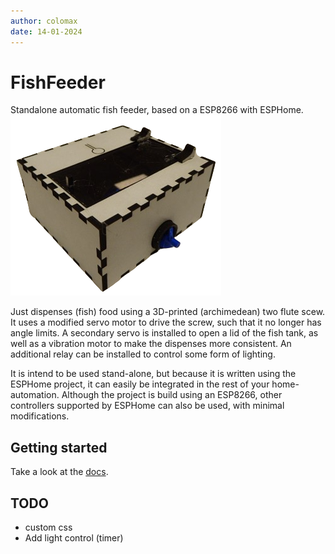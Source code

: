 ```yaml
---
author: colomax
date: 14-01-2024
---
```

# FishFeeder

Standalone automatic fish feeder, based on a ESP8266 with ESPHome.
![](docs/assets/pictures/skyview.png)

Just dispenses (fish) food using a 3D-printed (archimedean) two flute scew. It uses a modified servo motor to drive the screw, such that it no longer has angle limits. A secondary servo is installed to open a lid of the fish tank, as well as a vibration motor to make the dispenses more consistent. An additional relay can be installed to control some form of lighting.

It is intend to be used stand-alone, but because it is written using the ESPHome project, it can easily be integrated in the rest of your home-automation.
Although the project is build using an ESP8266, other controllers supported by ESPHome can also be used, with minimal modifications.

## Getting started

Take a look at the [docs](https://ColoMAX.github.io/fishfeeder).

## TODO

- custom css
- Add light control (timer)
